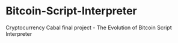 # Bitcoin-Script-Interpreter
Cryptocurrency Cabal final project - The Evolution of Bitcoin Script Interpreter
